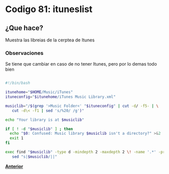 # Codigo 81: ituneslist

## ¿Que hace?
Muestra las libreias de la cerptea de Itunes
### **Observaciones**
Se tiene que cambiar en caso de no tener Itunes, pero por lo demas todo bien

```bash

#!/bin/bash

itunehome="$HOME/Music/iTunes"
ituneconfig="$itunehome/iTunes Music Library.xml"

musiclib="/$(grep '>Music Folder<' "$ituneconfig" | cut -d/ -f5- | \
   cut -d\< -f1 | sed 's/%20/ /g')"

echo "Your library is at $musiclib"

if [ ! -d "$musiclib" ] ; then
  echo "$0: Confused: Music library $musiclib isn't a directory?" >&2
  exit 1
fi

exec find "$musiclib" -type d -mindepth 2 -maxdepth 2 \! -name '.*' -print |
   sed "s|$musiclib/||"
```
**[Anterior](https://github.com/SPM-UPVictoria/test-git-itsHaydo)**
